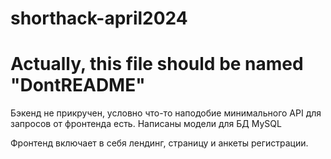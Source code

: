 # shorthack-april2024

# Actually, this file should be named "DontREADME"

Бэкенд не прикручен, условно что-то наподобие минимального API для запросов от фронтенда есть. Написаны модели для БД MySQL

Фронтенд включает в себя лендинг, страницу и анкеты регистрации.
